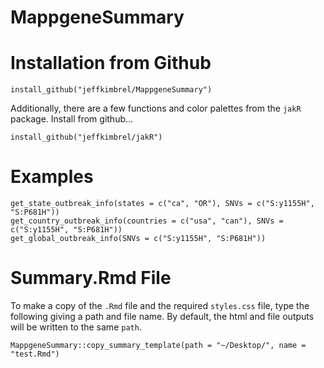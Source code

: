 # MappgeneSummary

# Installation from Github

```
install_github("jeffkimbrel/MappgeneSummary")
```

Additionally, there are a few functions and color palettes from the `jakR` package. Install from github...

```
install_github("jeffkimbrel/jakR")
```

# Examples

```
get_state_outbreak_info(states = c("ca", "OR"), SNVs = c("S:y1155H", "S:P681H"))
get_country_outbreak_info(countries = c("usa", "can"), SNVs = c("S:y1155H", "S:P681H"))
get_global_outbreak_info(SNVs = c("S:y1155H", "S:P681H"))
```

# Summary.Rmd File

To make a copy of the `.Rmd` file and the required `styles.css` file, type the following giving a path and file name. By default, the html and file outputs will be written to the same `path`. 

```
MappgeneSummary::copy_summary_template(path = "~/Desktop/", name = "test.Rmd")
```
